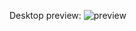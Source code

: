 Desktop preview:
![preview](https://user-images.githubusercontent.com/39274188/184494695-9a18b936-4946-4706-b7dd-d3d1d09dc85c.jpg)
